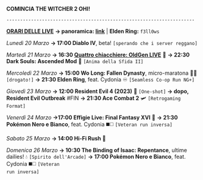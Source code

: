 <b>COMINCIA THE WITCHER 2 OHI!</b>

<code>---------------------------------------------------------------------</code>

<b><u>ORARI DELLE LIVE</u></b>
<b>→ panoramica: <a href="https://trello.com/b/iKwdSGf3/sabaku">link</a></b> | <b>Elden Ring:</b> <code>f3ll0ws</code>

<i>Lunedì 20 Marzo</i>
<b>→ 17:00 Diablo IV</b>, beta! <code>[sperando che i server reggano]</code>

<i>Martedì 21 Marzo</i>
<b>→ 16:30 <a href="https://www.twitch.tv/oldgenproject">Quattro chiacchiere: OldGen LIVE</a></b> 💬
<b>→ 22:30 Dark Souls: Ascended Mod</b> 🔮 <code>[Anima della Sfida II]</code>

<i>Mercoledì 22 Marzo</i>
<b>→ 15:00 Wo Long: Fallen Dynasty</b>, micro-maratona 🥠🐉 <code>[drogato!]</code>
<b>→ 21:30 Elden Ring</b>, feat. Cydonia ♾ <code>[Seamless Co-op Run NG+]</code>

<i>Giovedì 23 Marzo</i>
<b>→ 12:00 Resident Evil 4 (2023)</b> 🧿 <code>[One-shot]</code>
<b>→ dopo, Resident Evil Outbreak</b> #FIN
<b>→ 21:30 Ace Combat 2</b> 🛩 <code>[Retrogaming Format]</code>

<i>Venerdì 24 Marzo</i>
<b>→17:00 Effigie Live: Final Fantasy XVI</b> 🦤
<b>→ 21:30 Pokémon Nero e Bianco</b>, feat. Cydonia ◼️◻️ <code>[Veteran run inversa]</code>
  
<i>Sabato 25 Marzo</i>
<b>→ 14:00 Hi-Fi Rush </b> 🎸

<i>Domenica 26 Marzo</i>
<b>→ 10:30 The Binding of Isaac: Repentance</b>, ultime dailies! 💧 <code>[Spirito dell'Arcade]</code>
<b>→ 17:00 Pokémon Nero e Bianco</b>, feat. Cydonia ◼️◻️ <code>[Veteran run inversa]</code>
